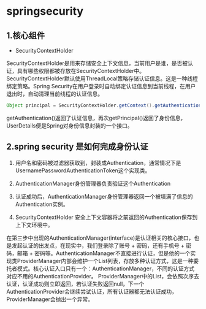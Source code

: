 # springsecurity

## 1.核心组件
- SecurityContextHolder

SecurityContextHolder是用来存储安全上下文信息，当前用户是谁，是否被认证，具有哪些权限都被存放在SecurityContextHolder中。SecurityContextHolder默认使用ThreadLocal策略存储认证信息。这是一种线程绑定策略。Spring Security在用户登录时自动绑定认证信息到当前线程，在用户退出时，自动清理当前线程的认证信息。

```java
Object principal = SecurityContextHolder.getContext().getAuthentication().getPrincipal();
```
getAuthentication()返回了认证信息，再次getPrincipal()返回了身份信息，UserDetails便是Spring对身份信息封装的一个接口。

## 2.spring security 是如何完成身份认证
1. 用户名和密码被过滤器获取到，封装成Authentication，通常情况下是UsernamePasswordAuthenticationToken这个实现类。

2. AuthenticationManager身份管理器负责验证这个Authentication

3. 认证成功后，AuthenticationManager身份管理器返回一个被填满了信息的Authentication实例。

4. SecurityContextHolder 安全上下文容器将之前返回的Authentication保存到上下文环境中。

在第三步中出现的AuthenticationManager(interface)是认证相关的核心接口，也是发起认证的出发点，在现实中，我们登录除了账号 + 密码，还有手机号 + 密码，邮箱 + 密码等。AuthenticationManager不直接进行认证，但是他的一个实现类ProviderManager内部会维护一个List<AuthenticationProvider>列表，存放多种认证方式，这是一种委托者模式。核心认证入口只有一个：AuthenticationManager，不同的认证方式对应不用的AuthenticationProvider。
ProviderManager中的List，会依照次序去认证，认证成功则立即返回，若认证失败返回null，下一个AuthenticationProvider会继续尝试认证，所有认证器都无法认证成功，ProviderManager会抛出一个异常。

